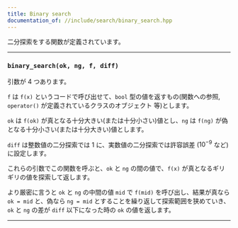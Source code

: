 ```yaml
---
title: Binary search
documentation_of: //include/search/binary_search.hpp
---
```


二分探索をする関数が定義されています。

---

### `binary_search(ok, ng, f, diff)`

引数が 4 つあります。

`f` は `f(x)` というコードで呼び出せて、`bool` 型の値を返すもの(関数への参照, `operator()` が定義されているクラスのオブジェクト 等)とします。

`ok` は `f(ok)` が真となる十分大きい(または十分小さい)値とし、`ng` は `f(ng)` が偽となる十分小さい(または十分大きい)値とします。

`diff` は整数値の二分探索では $1$ に、実数値の二分探索では許容誤差 ($10^{-9}$ など)に設定します。

これらの引数でこの関数を呼ぶと、`ok` と `ng` の間の値で、`f(x)` が真となるギリギリの値を探索して返します。

より厳密に言うと `ok` と `ng` の中間の値 `mid` で `f(mid)` を呼び出し、結果が真なら `ok = mid` と、偽なら `ng = mid` とすることを繰り返して探索範囲を狭めていき、`ok` と `ng` の差が `diff` 以下になった時の `ok` の値を返します。

---
